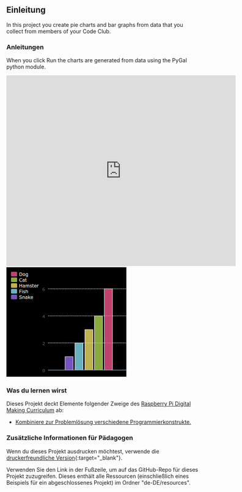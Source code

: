 ## Einleitung

In this project you create pie charts and bar graphs from data that you collect from members of your Code Club.

### Anleitungen

When you click Run the charts are generated from data using the PyGal python module.

<div class="trinket">
  <iframe src="https://trinket.io/embed/python/1db951f513?outputOnly=true&start=result" width="600" height="500" frameborder="0" marginwidth="0" marginheight="0" allowfullscreen>
  </iframe>
  <img src="images/pets-finished.png">
</div>

### Was du lernen wirst

Dieses Projekt deckt Elemente folgender Zweige des [Raspberry Pi Digital Making Curriculum](http://rpf.io/curriculum) ab:

+ [Kombiniere zur Problemlösung verschiedene Programmierkonstrukte.](https://www.raspberrypi.org/curriculum/programming/builder/)

### Zusätzliche Informationen für Pädagogen

Wenn du dieses Projekt ausdrucken möchtest, verwende die [druckerfreundliche Version](https://projects.raspberrypi.org/en/projects/popular-pets/print){:target="_blank"}.

Verwenden Sie den Link in der Fußzeile, um auf das GitHub-Repo für dieses Projekt zuzugreifen. Dieses enthält alle Ressourcen (einschließlich eines Beispiels für ein abgeschlossenes Projekt) im Ordner "de-DE/resources".